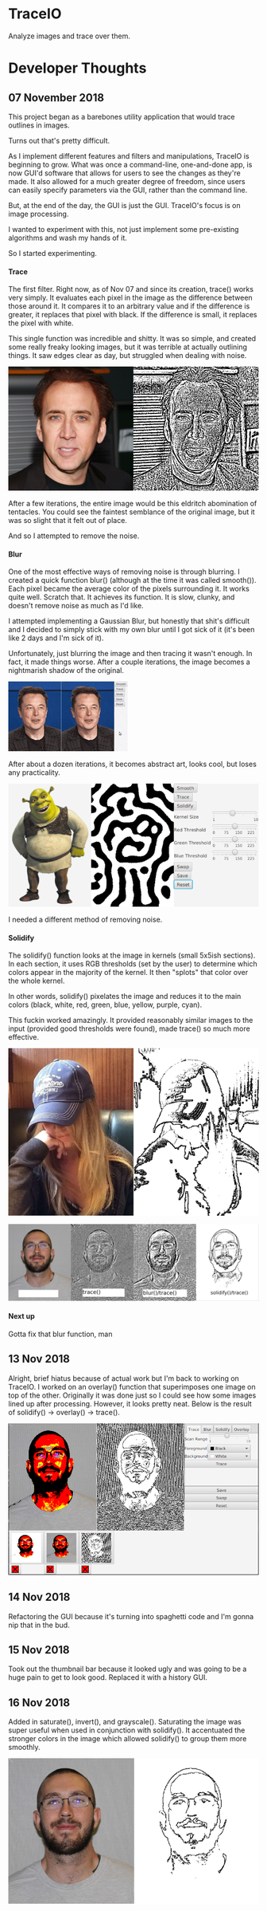 # TraceIO
Analyze images and trace over them.

# Developer Thoughts

## 07 November 2018

This project began as a barebones utility application that would trace outlines in images.

Turns out that's pretty difficult.

As I implement different features and filters and manipulations, TraceIO is beginning to grow. What was once a
command-line, one-and-done app, is now GUI'd software that allows for users to
see the changes as they're made. It also allowed for a much greater degree
of freedom, since users can easily specify parameters via the GUI, rather
than the command line.

But, at the end of the day, the GUI is just the GUI. TraceIO's focus is
on image processing.

I wanted to experiment with this, not just implement some pre-existing
algorithms and wash my hands of it.

So I started experimenting.

#### Trace

The first filter. Right now, as of Nov 07 and since its creation,
trace() works very simply. It evaluates each pixel in the image as 
the difference between those around it. It compares it to an arbitrary
value and if the difference is greater, it replaces that pixel with black.
If the difference is small, it replaces the pixel with white.

This single function was incredible and shitty. It was so simple,
and created some really freaky looking images, but it was terrible at
actually outlining things. It saw edges clear as day, but struggled
when dealing with noise.

![Here's an example](demo/08Nov2018CageTrace)

After a few iterations, the entire image would
be this eldritch abomination of tentacles. You could see the
faintest semblance of the original image, but it was so slight
that it felt out of place.

And so I attempted to remove the noise.

#### Blur

One of the most effective ways of removing noise is through blurring.
I created a quick function blur() (although at the time it was called
smooth()). Each pixel became the average color of the pixels surrounding it.
It works quite well. Scratch that. It achieves its function. It is slow,
clunky, and doesn't remove noise as much as I'd like.

I attempted implementing a Gaussian Blur, but honestly that shit's
difficult and I decided to simply stick with my own blur until I got
sick of it (it's been like 2 days and I'm sick of it).

Unfortunately, just blurring the image and then tracing it wasn't enough.
In fact, it made things worse. After a couple iterations, the image becomes a nightmarish
shadow of the original.

![Here's an example](demo/07Nov2018ElonBlurTrace)

After about a dozen iterations, it becomes abstract art, looks cool,
but loses any practicality.

![Here's an example](demo/07Nov2018Shrek.png)

I needed a different method of removing noise.

#### Solidify

The solidify() function looks at the image in kernels (small 5x5ish sections).
In each section, it uses RGB thresholds (set by the user) to
determine which colors appear in the majority of the kernel. It then "splots"
that color over the whole kernel.

In other words, solidify() pixelates the image and reduces it to the
main colors (black, white, red, green, blue, yellow, purple, cyan).

This fuckin worked amazingly. It provided reasonably similar images to the
input (provided good thresholds were found), made trace() so much more
effective.

![Here it is](demo/14Nov2018Demo.png)

![Here's how the different filters complemented each other](demo/07Nov2018MeComparison.png)

#### Next up

Gotta fix that blur function, man

## 13 Nov 2018

Alright, brief hiatus because of actual work but I'm back to working on TraceIO.
I worked on an overlay() function that superimposes one image on top of the other.
Originally it was done just so I could see how some images lined up after processing.
However, it looks pretty neat. Below is the result of solidify() -> overlay() -> trace().

![Here it is](demo/13Nov2018Overlay.png)

## 14 Nov 2018

Refactoring the GUI because it's turning into spaghetti code and I'm
gonna nip that in the bud.

## 15 Nov 2018

Took out the thumbnail bar because it looked ugly and was going to be a huge
pain to get to look good. Replaced it with a history GUI.

## 16 Nov 2018

Added in saturate(), invert(), and grayscale(). Saturating the image
was super useful when used in conjunction with solidify(). It accentuated
the stronger colors in the image which allowed solidify() to group
them more smoothly.

![Here's an example](demo/16Nov2018SaturateTrace.png)